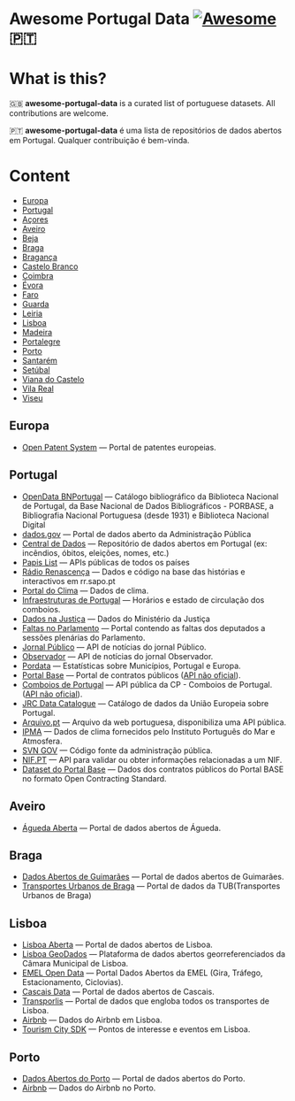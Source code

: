 # Awesome Portugal Data [![Awesome](https://cdn.rawgit.com/sindresorhus/awesome/d7305f38d29fed78fa85652e3a63e154dd8e8829/media/badge.svg)](https://github.com/sindresorhus/awesome) 🇵🇹

# What is this?

🇬🇧 **awesome-portugal-data** is a curated list of portuguese datasets. All contributions are welcome.

🇵🇹 **awesome-portugal-data** é uma lista de repositórios de dados abertos em Portugal. Qualquer contribuição é bem-vinda.

# Content

- [Europa](#europa)
- [Portugal](#portugal)
- [Açores](#acores)
- [Aveiro](#aveiro)
- [Beja](#beja)
- [Braga](#braga)
- [Bragança](#braganca)
- [Castelo Branco](#castelobranco)
- [Coimbra](#coimbra)
- [Évora](#evora)
- [Faro](#faro)
- [Guarda](#guarda)
- [Leiria](#leiria)
- [Lisboa](#lisboa)
- [Madeira](#madeira)
- [Portalegre](#portalegre)
- [Porto](#porto)
- [Santarém](#santarem)
- [Setúbal](#setubal)
- [Viana do Castelo](#vianadocastelo)
- [Vila Real](#vilareal)
- [Viseu](#viseu)

## Europa

- [Open Patent System](https://developers.epo.org/) &mdash; Portal de patentes europeias.

## Portugal

- [OpenData BNPortugal](http://opendata.bnportugal.gov.pt/) &mdash; Catálogo bibliográfico da Biblioteca Nacional de Portugal, da Base Nacional de Dados Bibliográficos - PORBASE, a Bibliografia Nacional Portuguesa (desde 1931) e Biblioteca Nacional Digital
- [dados.gov](https://dados.gov.pt/) &mdash; Portal de dados aberto da Administração Pública
- [Central de Dados](http://centraldedados.pt/) &mdash; Repositório de dados abertos em Portugal (ex: incêndios, óbitos, eleições, nomes, etc.)
- [Papis List](http://www.papislist.com/) &mdash; APIs públicas de todos os países
- [Rádio Renascença](https://gitlab.com/Renascenca/dados) &mdash; Dados e código na base das histórias e interactivos em rr.sapo.pt
- [Portal do Clima](http://portaldoclima.pt/en/) &mdash; Dados de clima.
- [Infraestruturas de Portugal](http://www.infraestruturasdeportugal.pt/negocios-e-servicos/horarios/) &mdash; Horários e estado de circulação dos comboios.
- [Dados na Justiça](https://dados.justica.gov.pt/) &mdash; Dados do Ministério da Justiça
- [Faltas no Parlamento](https://labs.tretas.org/attendance/index/) &mdash; Portal contendo as faltas dos deputados a sessões plenárias do Parlamento.
- [Jornal Público](https://www.publico.pt/api/list/ultimas) &mdash; API de notícias do jornal Público.
- [Observador](https://observador.pt/wp-json/wp/v2/posts) &mdash; API de notícias do jornal Observador.
- [Pordata](https://www.pordata.pt/) &mdash;  Estatísticas sobre Municípios, Portugal e Europa.
- [Portal Base](http://www.base.gov.pt) &mdash; Portal de contratos públicos ([API não oficial](https://github.com/ajcerejeira/base.gov.pt)).
- [Comboios de Portugal](https://api.cp.pt/cp-api/) &mdash; API pública da CP - Comboios de Portugal. ([API não oficial](https://github.com/juliuste/comboios)).
- [JRC Data Catalogue](http://data.jrc.ec.europa.eu/dataset?q=portugal) &mdash; Catálogo de dados da União Europeia sobre Portugal.
- [Arquivo.pt](https://arquivo.pt/) &mdash; Arquivo da web portuguesa, disponibiliza uma API pública.
- [IPMA](http://api.ipma.pt) &mdash; Dados de clima fornecidos pelo Instituto Português do Mar e Atmosfera.
- [SVN GOV](https://svn.gov.pt/) &mdash; Código fonte da administração pública.
- [NIF.PT](https://www.nif.pt/api/) &mdash; API para validar ou obter informações relacionadas a um NIF.
- [Dataset do Portal Base](http://www.base.gov.pt/Base/pt/popup?A=433) &mdash; Dados dos contratos públicos do Portal BASE no formato Open Contracting Standard.

## Aveiro
- [Águeda Aberta](http://ckan.sig.cm-agueda.pt/) &mdash; Portal de dados abertos de Águeda.

## Braga

- [Dados Abertos de Guimarães](http://sig.cm-guimaraes.pt/dadosabertos/) &mdash; Portal de dados abertos de Guimarães.
- [Transportes Urbanos de Braga](https://tub.pt/downloads/) &mdash; Portal de dados da TUB(Transportes Urbanos de Braga)

## Lisboa

- [Lisboa Aberta](http://lisboaaberta.cm-lisboa.pt/index.php/pt/) &mdash; Portal de dados abertos de Lisboa.
- [Lisboa GeoDados](http://geodados.cm-lisboa.pt/) &mdash; Plataforma de dados abertos georreferenciados da Câmara Municipal de Lisboa.
- [EMEL Open Data](https://emel.city-platform.com/opendata/) &mdash; Portal Dados Abertos da EMEL (Gira, Tráfego, Estacionamento, Ciclovias).
- [Cascais Data](https://data.cascais.pt/pt-pt) &mdash; Portal de dados abertos de Cascais.
- [Transporlis](http://www.transporlis.pt/Default.aspx?tabid=254) &mdash; Portal de dados que engloba todos os transportes de Lisboa.
- [Airbnb](http://tomslee.net/airbnb-data-collection-get-the-data) &mdash; Dados do Airbnb em Lisboa.
- [Tourism City SDK](https://tourism.citysdk.eu/endpoints/lisbon/) &mdash; Pontos de interesse e eventos em Lisboa.

## Porto

- [Dados Abertos do Porto](http://dadosabertos.cm-porto.pt/) &mdash; Portal de dados abertos do Porto.
- [Airbnb](http://tomslee.net/airbnb-data-collection-get-the-data) &mdash; Dados do Airbnb no Porto.
